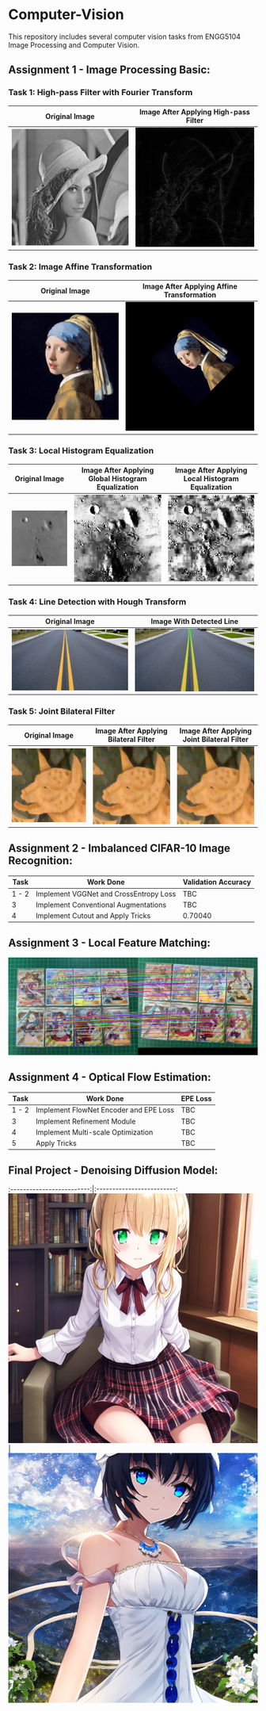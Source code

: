 # Computer-Vision
This repository includes several computer vision tasks from ENGG5104 Image Processing and Computer Vision.

## Assignment 1 - Image Processing Basic:
### Task 1: High-pass Filter with Fourier Transform
Original Image        |  Image After Applying High-pass Filter
:-------------------------:|:-------------------------:
![](https://github.com/AndesPooh258/Computer-Vision/blob/main/Assignment%201%20-%20Image%20Processing%20Basic/code/misc/lena_gray.bmp)  |  ![](https://github.com/AndesPooh258/Computer-Vision/blob/main/Assignment%201%20-%20Image%20Processing%20Basic/code/results/hpf_fourier.png)

### Task 2: Image Affine Transformation
Original Image        |  Image After Applying Affine Transformation
:-------------------------:|:-------------------------:
![](https://github.com/AndesPooh258/Computer-Vision/blob/main/Assignment%201%20-%20Image%20Processing%20Basic/code/misc/pearl.jpeg)  |  ![](https://github.com/AndesPooh258/Computer-Vision/blob/main/Assignment%201%20-%20Image%20Processing%20Basic/code/results/affine_result.png)

### Task 3: Local Histogram Equalization
Original Image        |  Image After Applying Global Histogram Equalization |  Image After Applying Local Histogram Equalization
:-------------------------:|:-------------------------:|:-------------------------:
![](https://github.com/AndesPooh258/Computer-Vision/blob/main/Assignment%201%20-%20Image%20Processing%20Basic/code/misc/Original_HistEqualization.jpeg)  |  ![](https://github.com/AndesPooh258/Computer-Vision/blob/main/Assignment%201%20-%20Image%20Processing%20Basic/code/results/HistoEqualization.jpg) |  ![](https://github.com/AndesPooh258/Computer-Vision/blob/main/Assignment%201%20-%20Image%20Processing%20Basic/code/results/LocalHistoEqualization.jpg)

### Task 4: Line Detection with Hough Transform
Original Image        |  Image With Detected Line
:-------------------------:|:-------------------------:
![](https://github.com/AndesPooh258/Computer-Vision/blob/main/Assignment%201%20-%20Image%20Processing%20Basic/code/misc/road.jpeg)  |  ![](https://github.com/AndesPooh258/Computer-Vision/blob/main/Assignment%201%20-%20Image%20Processing%20Basic/code/results/line_det.png)

### Task 5: Joint Bilateral Filter
Original Image        |  Image After Applying Bilateral Filter |  Image After Applying Joint Bilateral Filter
:-------------------------:|:-------------------------:|:-------------------------:
![](https://github.com/AndesPooh258/Computer-Vision/blob/main/Assignment%201%20-%20Image%20Processing%20Basic/code/misc/Original_Bilateral.jpg)  |  ![](https://github.com/AndesPooh258/Computer-Vision/blob/main/Assignment%201%20-%20Image%20Processing%20Basic/code/results/Billateral.jpg) |  ![](https://github.com/AndesPooh258/Computer-Vision/blob/main/Assignment%201%20-%20Image%20Processing%20Basic/code/results/JointBillateral.jpg)

## Assignment 2 - Imbalanced CIFAR-10 Image Recognition:
| Task     | Work Done | Validation Accuracy |
| -----     | -----     | -----       |
| 1 - 2 | Implement VGGNet and CrossEntropy Loss | TBC |
| 3 | Implement Conventional Augmentations | TBC |
| 4 | Implement Cutout and Apply Tricks | 0.70040 | 

## Assignment 3 - Local Feature Matching:
![](https://github.com/AndesPooh258/Computer-Vision/blob/main/Assignment%203%20-%20%20Local%20Feature%20Matching/result/PTCG/vis_arrows_result.png)

## Assignment 4 - Optical Flow Estimation:
| Task     | Work Done |  EPE Loss |
| -----     | -----     | -----       |
| 1 - 2 | Implement FlowNet Encoder and EPE Loss | TBC |
| 3 | Implement Refinement Module | TBC |
| 4 | Implement Multi-scale Optimization | TBC | 
| 5 | Apply Tricks | TBC | 

## Final Project - Denoising Diffusion Model:
:-------------------------:|:-------------------------:
![](https://github.com/AndesPooh258/Computer-Vision/blob/main/Project%20-%20Denoising%20Diffusion%20Model/codes/results/task5/moegirls_1.png)  |  ![](https://github.com/AndesPooh258/Computer-Vision/blob/main/Project%20-%20Denoising%20Diffusion%20Model/codes/results/task5/moegirls_2.png)
